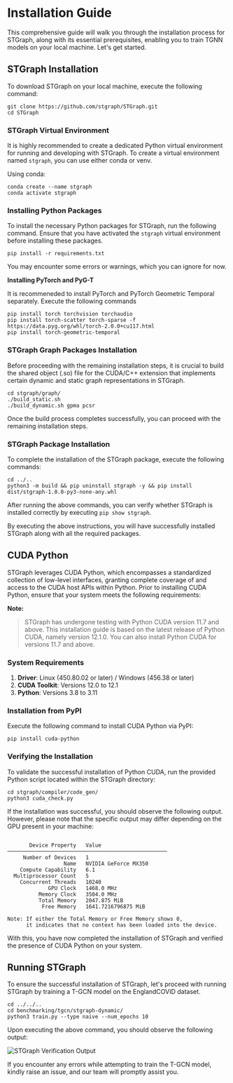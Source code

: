 # Installation Guide

This comprehensive guide will walk you through the installation process for STGraph, along with its essential prerequisites, enabling you to train TGNN models on your local machine. Let's get started.

## STGraph Installation

To download STGraph on your local machine, execute the following command:

```
git clone https://github.com/stgraph/STGraph.git
cd STGraph
```

### STGraph Virtual Environment

It is highly recommended to create a dedicated Python virtual environment for running and developing with STGraph. To create a virtual environment named `stgraph`, you can use either conda or venv.

Using conda:

```
conda create --name stgraph
conda activate stgraph
```

### Installing Python Packages

To install the necessary Python packages for STGraph, run the following command. Ensure that you have activated the `stgraph` virtual environment before installing these packages.

```
pip install -r requirements.txt
```

You may encounter some errors or warnings, which you can ignore for now. 

**Installing PyTorch and PyG-T**

It is recommeneded to install PyTorch and PyTorch Geometric Temporal separately. Execute the following commands

```
pip install torch torchvision torchaudio
pip install torch-scatter torch-sparse -f https://data.pyg.org/whl/torch-2.0.0+cu117.html
pip install torch-geometric-temporal
```

### STGraph Graph Packages Installation

Before proceeding with the remaining installation steps, it is crucial to build the shared object (.so) file for the CUDA/C++ extension that implements certain dynamic and static graph representations in STGraph. 

```
cd stgraph/graph/
./build_static.sh
./build_dynamic.sh gpma pcsr
```
Once the build process completes successfully, you can proceed with the remaining installation steps.

### STGraph Package Installation

To complete the installation of the STGraph package, execute the following commands:

```
cd ../..
python3 -m build && pip uninstall stgraph -y && pip install dist/stgraph-1.0.0-py3-none-any.whl
```

After running the above commands, you can verify whether STGraph is installed correctly by executing `pip show stgraph`.

By executing the above instructions, you will have successfully installed STGraph along with all the required packages.

## CUDA Python

STGraph leverages CUDA Python, which encompasses a standardized collection of low-level interfaces, granting complete coverage of and access to the CUDA host APIs within Python. Prior to installing CUDA Python, ensure that your system meets the following requirements:

**Note:**
> STGraph has undergone testing with Python CUDA version 11.7 and above. This installation guide is based on the latest release of Python CUDA, namely version 12.1.0. You can also install Python CUDA for versions 11.7 and above.

### System Requirements

1. **Driver**: Linux (450.80.02 or later) / Windows (456.38 or later)
2. **CUDA Toolkit**: Versions 12.0 to 12.1
3. **Python**: Versions 3.8 to 3.11

### Installation from PyPI

Execute the following command to install CUDA Python via PyPI:

```
pip install cuda-python
```

### Verifying the Installation

To validate the successful installation of Python CUDA, run the provided Python script located within the STGraph directory:

```
cd stgraph/compiler/code_gen/
python3 cuda_check.py
```

If the installation was successful, you should observe the following output. However, please note that the specific output may differ depending on the GPU present in your machine:

```

       Device Property   Value
───────────────────────────────────────────────────
     Number of Devices   1
                  Name   NVIDIA GeForce MX350
    Compute Capability   6.1
  Multiprocessor Count   5
    Concurrent Threads   10240
             GPU Clock   1468.0 MHz
          Memory Clock   3504.0 MHz
          Total Memory   2047.875 MiB
           Free Memory   1641.7216796875 MiB

Note: If either the Total Memory or Free Memory shows 0,
      it indicates that no context has been loaded into the device.
```

With this, you have now completed the installation of STGraph and verified the presence of CUDA Python on your system.

## Running STGraph

To ensure the successful installation of STGraph, let's proceed with running STGraph by training a T-GCN model on the EnglandCOVID dataset.

```
cd ../../..
cd benchmarking/tgcn/stgraph-dynamic/
python3 train.py --type naive --num_epochs 10
```

Upon executing the above command, you should observe the following output:

![STGraph Verification Output](assets/STGraph%20verification%20output.png)

If you encounter any errors while attempting to train the T-GCN model, kindly raise an issue, and our team will promptly assist you.
